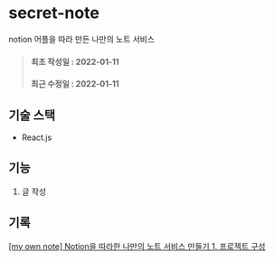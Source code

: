# secret-note
notion  어플을 따라 만든 나만의 노트 서비스

> #### 최초 작성일 : 2022-01-11
> #### 최근 수정일 : 2022-01-11

## 기술 스택
- React.js

## 기능
1. 글 작성

## 기록
[[my own note] Notion을 따라한 나만의 노트 서비스 만들기 1. 프로젝트 구성](https://velog.io/@jii-yeong/my-own-note-Notion%EC%9D%84-%EB%94%B0%EB%9D%BC%ED%95%9C-%EB%82%98%EB%A7%8C%EC%9D%98-%EB%85%B8%ED%8A%B8-%EC%84%9C%EB%B9%84%EC%8A%A4-%EB%A7%8C%EB%93%A4%EA%B8%B0-1.-%ED%94%84%EB%A1%9C%EC%A0%9D%ED%8A%B8-%EA%B5%AC%EC%84%B1)
